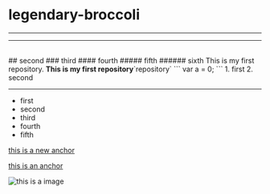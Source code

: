 # legendary-broccoli
---
<hr />
<br />
## second
### third
#### fourth
##### fifth
###### sixth
This is my first repository. <strong>This is my first repository</strong>`repository`
```
var a = 0;
```
1. first
2. second


---
- first
- second
- third
- fourth
- fifth

[this is a new anchor](htttps://www.baidu.com/)

[this is an anchor](https://www.baidu.com/)

![this is a image](https://www.baidu.com/img/2016_10_09logo_61d59f1e74db0be41ffe1d31fb8edef3.png)
